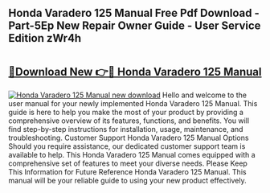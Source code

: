 ## Honda Varadero 125 Manual Free Pdf Download - Part-5Ep New Repair Owner Guide - User Service Edition zWr4h

# <h2><a href="http://bc10006.oget.top/?id=Honda+Varadero+125+Manual">🔗Download New 👉🔴 Honda Varadero 125 Manual</a></h2>

[![Honda Varadero 125 Manual new download](https://i.imgur.com/5g1atiW.png)](http://bc10006.oget.top/?id=Honda+Varadero+125+Manual)
Hello and welcome to the user manual for your newly implemented Honda Varadero 125 Manual. This guide is here to help you make the most of your product by providing a comprehensive overview of its features, functions, and benefits. You will find step-by-step instructions for installation, usage, maintenance, and troubleshooting. Customer Support Honda Varadero 125 Manual Options Should you require assistance, our dedicated customer support team is available to help. This Honda Varadero 125 Manual comes equipped with a comprehensive set of features to meet your diverse needs. Please Keep This Information for Future Reference Honda Varadero 125 Manual. This manual will be your reliable guide to using your new product effectively.
